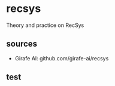 # recsys
Theory and practice on RecSys

## sources
- Girafe AI: github.com/girafe-ai/recsys

## test

